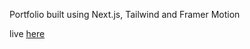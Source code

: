 Portfolio built using Next.js, Tailwind and Framer Motion

live [here](https://buesra-portfolio.vercel.app/)

